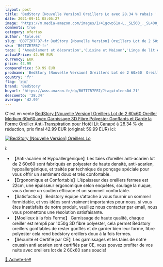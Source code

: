 ```yaml
---
layout: post
title: 'BedStory [Nouvelle Version] Oreillers Lo avec 28.34 % rabais '
date: 2021-09-11 08:06:27
image: 'https://m.media-amazon.com/images/I/41gcwpS1o-L._SL500_._SL400_.jpg'
comments: true
category: ofertas
author: 'tole.es'
slug: 'B07TZR7FB7-fr BedStory [Nouvelle Version] Oreillers Lot de 2 60x60...'
sku: 'B07TZR7FB7-fr'
tags: [ 'Ameublement et décoration','Cuisine et Maison','Linge de lit et oreillers','Literie et linge de maison','Oreillers','Oreillers classiques','bedstory', ]
actualPrice: 42.99 EUR
currency: EUR
price: 42.99
comparePrice: 59.99 EUR
prodname: 'BedStory [Nouvelle Version] Oreillers Lot de 2 60x60  Oreiller Medium 60x60 avec Garnissage 3D Fibre Polyester  Gonflants et Garde la Forme  Oreiller Anti-Transpiration pour Hotêl Lit Canapé'
country: 'fr'
flag: '🇫🇷'
brand: 'BedStory'
buyurl: 'https://www.amazon.fr/dp/B07TZR7FB7/?tag=tolees0d-21'
descuento: '28.34'
average: '42.99'
---
```


C'est en vente [BedStory [Nouvelle Version] Oreillers Lot de 2 60x60  Oreiller Medium 60x60 avec Garnissage 3D Fibre Polyester  Gonflants et Garde la Forme  Oreiller Anti-Transpiration pour Hotêl Lit Canapé](https://www.amazon.fr/dp/B07TZR7FB7/?tag=tolees0d-21)  à  28.34 % de réduction, prix final  42.99 EUR (original: 59.99 EUR) ici:

[![BedStory [Nouvelle Version] Oreillers Lo](https://m.media-amazon.com/images/I/41gcwpS1o-L._SL500_._SL400_.jpg)](https://www.amazon.fr/dp/B07TZR7FB7/?tag=tolees0d-21)

ℹ️:

- 【Anti-acarien et Hypoallergénique】Les taies d’oreiller anti-acarien lot de 2 60x60 sont fabriqués en polyester de haute densité, anti-acarien, hypoallergénique, et traités par technique de ponçage spéciale pour vous offrir un sentiment doux et très confortable.
- 【Ergonomique et Confortable】L’épaisseur des oreillers fermes est 22cm, une épaisseur ergonomique selon enquêtes, soulage la nuque, vous donne un soutien efficace et un sommeil confortable.
- 【Satisfaction】 Bedstory équipe s’attache à vous fournir un sommeil formidable, et vos idées sont vraiment importantes pour nous, si vous êtes insatisfaits de notre produit, veuillez nous contacter par email, nous vous promettons une résolution satisfaisante.
- 【Moelleux à la fois Ferme】 Garnissage de haute qualité, chaque oreiller est rempli par 1050g 3D fibre polyester, cela permet Bedstory oreillers gonflables de rester gonflés et de garder bien leur forme, fibre polyester cela rend bedstory oreillers doux à la fois fermes.
- 【Sécurité et Certifié par CE】Les garnissages et les taies de notre coussin anti acarien sont certifiés par CE, vous pouvez profiter de vos nuits avec oreillers lot de 2 60x60 sans soucis!

[🛒 Achète-le!!](https://www.amazon.fr/dp/B07TZR7FB7/?tag=tolees0d-21)
